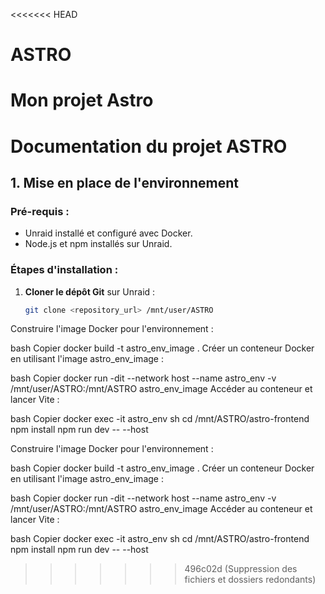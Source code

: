 <<<<<<< HEAD
# ASTRO
Mon projet Astro
=======
# Documentation du projet ASTRO

## 1. Mise en place de l'environnement

### Pré-requis :
- Unraid installé et configuré avec Docker.
- Node.js et npm installés sur Unraid.

### Étapes d'installation :

1. **Cloner le dépôt Git** sur Unraid :
   ```bash
   git clone <repository_url> /mnt/user/ASTRO

Construire l'image Docker pour l'environnement :

bash
Copier
docker build -t astro_env_image .
Créer un conteneur Docker en utilisant l'image astro_env_image :

bash
Copier
docker run -dit --network host --name astro_env -v /mnt/user/ASTRO:/mnt/ASTRO astro_env_image
Accéder au conteneur et lancer Vite :

bash
Copier
docker exec -it astro_env sh
cd /mnt/ASTRO/astro-frontend
npm install
npm run dev -- --host

Construire l'image Docker pour l'environnement :

bash
Copier
docker build -t astro_env_image .
Créer un conteneur Docker en utilisant l'image astro_env_image :

bash
Copier
docker run -dit --network host --name astro_env -v /mnt/user/ASTRO:/mnt/ASTRO astro_env_image
Accéder au conteneur et lancer Vite :

bash
Copier
docker exec -it astro_env sh
cd /mnt/ASTRO/astro-frontend
npm install
npm run dev -- --host

>>>>>>> 496c02d (Suppression des fichiers et dossiers redondants)
